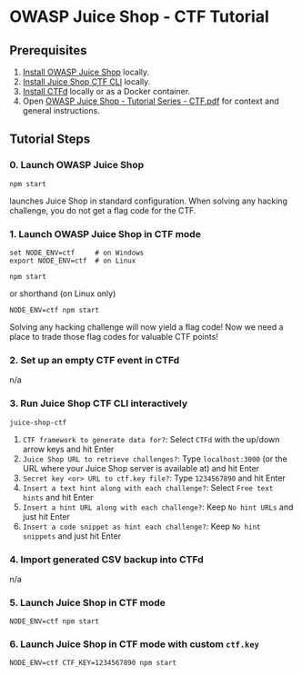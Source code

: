 # OWASP Juice Shop - CTF Tutorial

## Prerequisites

1. [Install OWASP Juice Shop](https://github.com/juice-shop/juice-shop#setup) locally.
2. [Install Juice Shop CTF CLI](https://github.com/juice-shop/juice-shop-ctf#setup----) locally.
3. [Install CTFd](https://github.com/CTFd/CTFd#install) locally or as a Docker container.
4. Open [OWASP Juice Shop - Tutorial Series - CTF.pdf](OWASP%20Juice%20Shop%20-%20Tutorial%20Series%20-%20CTF.pdf) for context and general instructions.

## Tutorial Steps

### 0. Launch OWASP Juice Shop
```
npm start
```
launches Juice Shop in standard configuration. When solving any hacking challenge, you do not get a flag code for the CTF.

### 1. Launch OWASP Juice Shop in CTF mode
```
set NODE_ENV=ctf     # on Windows
export NODE_ENV=ctf  # on Linux

npm start
```
or shorthand (on Linux only)
```
NODE_ENV=ctf npm start
```
Solving any hacking challenge will now yield a flag code! Now we need a place to trade those flag codes for valuable CTF points!

### 2. Set up an empty CTF event in CTFd
n/a

### 3. Run Juice Shop CTF CLI interactively
```
juice-shop-ctf
```

1. `CTF framework to generate data for?`: Select `CTFd` with the up/down arrow keys and hit Enter
2. `Juice Shop URL to retrieve challenges?`: Type `localhost:3000` (or the URL where your Juice Shop server is available at) and hit Enter
3. `Secret key <or> URL to ctf.key file?`: Type `1234567890` and hit Enter
4. `Insert a text hint along with each challenge?`: Select `Free text hints` and hit Enter
5. `Insert a hint URL along with each challenge?`: Keep `No hint URLs` and just hit Enter
6. `Insert a code snippet as hint each challenge?`: Keep `No hint snippets` and just hit Enter 

### 4. Import generated CSV backup into CTFd
n/a

### 5. Launch Juice Shop in CTF mode
```
NODE_ENV=ctf npm start
```

### 6. Launch Juice Shop in CTF mode with custom `ctf.key`
```
NODE_ENV=ctf CTF_KEY=1234567890 npm start
```
